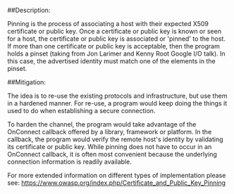 ##Description:

Pinning is the process of associating a host with their expected X509 certificate or
public key. Once a certificate or public key is known or seen for a host, the certificate
or public key is associated or 'pinned' to the host. If more than one certificate or
public key is acceptable, then the program holds a pinset
(taking from Jon Larimer and Kenny Root Google I/O talk). In this case, the advertised
identity must match one of the elements in the pinset.

##Mitigation:

The idea is to re-use the existing protocols and infrastructure, but use them in a
hardened manner. For re-use, a program would keep doing the things it used to do when
establishing a secure connection.

To harden the channel, the program would take advantage of the OnConnect callback offered
by a library, framework or platform. In the callback, the program would verify the
remote host's identity by validating its certificate or public key. While pinning does
not have to occur in an OnConnect callback, it is often most convenient because the
underlying connection information is readily available.

For more extended information on different types of implementation please see:
https://www.owasp.org/index.php/Certificate_and_Public_Key_Pinning

